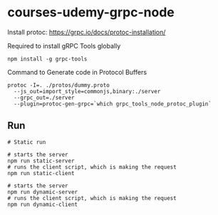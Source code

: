 # courses-udemy-grpc-node

Install protoc: https://grpc.io/docs/protoc-installation/

Required to install gRPC Tools globally
```
npm install -g grpc-tools
```

Command to Generate code in Protocol Buffers
```
protoc -I=. ./protos/dummy.proto 
  --js_out=import_style=commonjs,binary:./server 
  --grpc_out=./server 
  --plugin=protoc-gen-grpc=`which grpc_tools_node_protoc_plugin`
```

## Run
```
# Static run

# starts the server
npm run static-server
# runs the client script, which is making the request
npm run static-client

# starts the server
npm run dynamic-server
# runs the client script, which is making the request
npm run dynamic-client
```